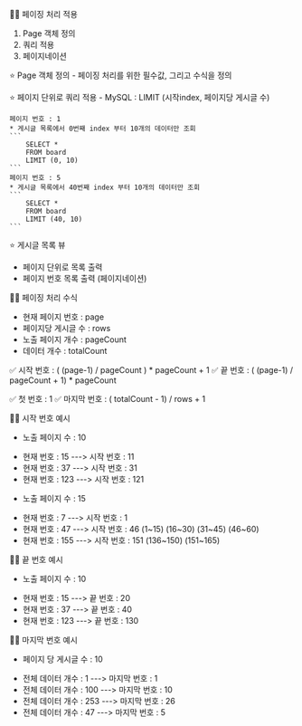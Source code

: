 👩‍🏫 페이징 처리 적용
1. Page 객체 정의
2. 쿼리 적용
3. 페이지네이션

⭐ Page 객체 정의
    - 페이징 처리를 위한 필수값, 그리고 수식을 정의

⭐ 페이지 단위로 쿼리 적용
    - MySQL : LIMIT (시작index, 페이지당 게시글 수)

    페이지 번호 : 1
    * 게시글 목록에서 0번째 index 부터 10개의 데이터만 조회
    ```
        SELECT *
        FROM board
        LIMIT (0, 10)
    ```
    페이지 번호 : 5
    * 게시글 목록에서 40번째 index 부터 10개의 데이터만 조회
    ```
        SELECT *
        FROM board
        LIMIT (40, 10)
    ```

⭐ 게시글 목록 뷰
- 페이지 단위로 목록 출력
- 페이지 번호 목록 출력 (페이지네이션)



👩‍🏫 페이징 처리 수식
   *  현재 페이지 번호		    : page
   *  페이지당 게시글 수		: rows
   *  노출 페이지 개수		    : pageCount
   *  데이터 개수		        : totalCount

   ✅ 시작 번호   		:  ( (page-1) / pageCount )  * pageCount + 1
   ✅ 끝 번호      		:  (  (page-1) / pageCount + 1) * pageCount

   ✅ 첫 번호      		:  1
   ✅ 마지막 번호		:  ( totalCount - 1)  / rows + 1
   

👩‍🏫 시작 번호 예시
- 노출 페이지 수  : 10
* 현재 번호 : 15            --->  시작 번호 : 11
* 현재 번호 : 37            --->  시작 번호 : 31
* 현재 번호 : 123           --->  시작 번호 : 121

- 노출 페이지 수 : 15
* 현재 번호 : 7             --->  시작 번호 : 1
* 현재 번호 : 47            --->  시작 번호 : 46    (1~15) (16~30) (31~45) (46~60)
* 현재 번호 : 155           --->  시작 번호 : 151   (136~150) (151~165)

👩‍🏫 끝 번호 예시
- 노출 페이지 수  : 10
* 현재 번호 : 15            --->  끝 번호 : 20
* 현재 번호 : 37            --->  끝 번호 : 40
* 현재 번호 : 123           --->  끝 번호 : 130

👩‍🏫 마지막 번호 예시
- 페이지 당 게시글 수 : 10
* 전체 데이터 개수 : 1          ---> 마지막 번호 : 1
* 전체 데이터 개수 : 100        ---> 마지막 번호 : 10
* 전체 데이터 개수 : 253        ---> 마지막 번호 : 26
* 전체 데이터 개수 : 47         ---> 마지막 번호 : 5


